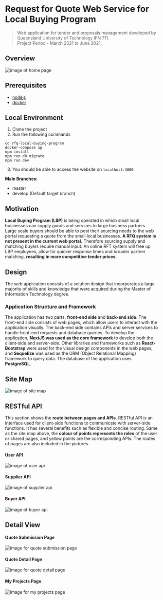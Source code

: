 # Request for Quote Web Service for Local Buying Program
> Web application for tender and proposals management developed by Queensland University of Technology IFN 711. 
> <br/>
> Project Period - March 2021 to June 2021.

## Overview
![image of home page](https://user-images.githubusercontent.com/35501963/135051674-6cd2cc2e-1318-4503-8e67-bf630e9f5456.png)

## Prerequisites

- [nodejs](https://nodejs.org/en/)
- [docker](https://www.docker.com/)

## Local Environment

1. Clone the project
2. Run the following commands

```
cd rfq-local-buying-program
docker-compose up
npm install
npm run db:migrate
npm run dev
```

3. You should be able to access the website on `localhost:3000`

**Main Branches:**

- master
- develop (Default target branch)

## Motivation
**Local Buying Program (LBP)**  is being operated in which small local businesses can supply goods and services to large business partners. Large scale buyers should be able to post their sourcing needs to the web portal requesting a quote from the small local businesses. **A RFQ system is not present in the current web portal.** Therefore sourcing supply and matching buyers require manual input. An online RFT system will free up LBP employees, allow for quicker response times and broader partner matching, **resulting in more competitive tender prices.**

## Design
The web application consists of a solution design that incorporates a large majority of
skills and knowledge that were acquired during the Master of Information Technology
degree. 

### Application Structure and Framework
The application has two parts, **front-end side** and **back-end side**. The front-end side
consists of web pages, which allow users to interact with the application visually. The
back-end side contains APIs and server services to handle front-end requests and database
queries. To develop the application, **NextJS was used as the core framework** to develop both the
client-side and server-side. Other libraries and frameworks such as **React-Bootstrap** were used for the visual design
components in the web pages, and **Sequelize** was used as the ORM (Object Relational
Mapping) framework to query data. The database of the application uses **PostgreSQL**.

## Site Map
![image of site map](https://user-images.githubusercontent.com/35501963/135054475-83a140c9-168e-47b4-ab35-bc6f3ff509d5.png)

## RESTful API
This section shows the **route between pages and APIs**. RESTful API is an interface
used for client-side functions to communicate with server-side functions. It has several
benefits such as flexible and concise routing.
Same as the site map above, the **colour of points represents the roles** of the user or
shared pages, and yellow points are the corresponding APIs. The routes of pages are also
included in the pictures.

#### User API
![image of user api](https://user-images.githubusercontent.com/35501963/135069740-9d610533-7797-4bb2-8e07-1328b3c45243.png)

#### Supplier API
![image of supplier api](https://user-images.githubusercontent.com/35501963/135069855-e0f120a4-53ae-4d8d-a5c0-b47e48b1b514.png)

#### Buyer API
![image of buyer api](https://user-images.githubusercontent.com/35501963/135069932-f72ebc92-5561-4194-97c2-fd8399250cf7.png)

## Detail View
#### Quote Submission Page
![image for quote submission page](https://user-images.githubusercontent.com/35501963/135072240-2853a20b-1bfc-470b-bc34-f729ab7577ed.png)

#### Quote Detail Page
![image for quote detail page](https://user-images.githubusercontent.com/35501963/135072375-722157d5-8f92-4b0d-acb3-4bfc0490e390.png)

#### My Projects Page
![image for my projects page](https://user-images.githubusercontent.com/35501963/135072472-782e5e60-51ac-44f3-803a-c4276e23e1dd.png)

